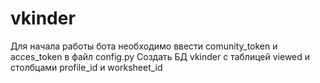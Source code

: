 # vkinder

Для начала работы бота необходимо ввести comunity_token и acces_token в файл config.py
Создать БД vkinder с таблицей viewed и столбцами profile_id и worksheet_id

